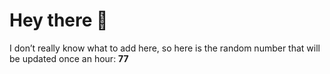 # Hey there 👋

I don’t really know what to add here, so here is the random number that will be updated once an hour: **77**
